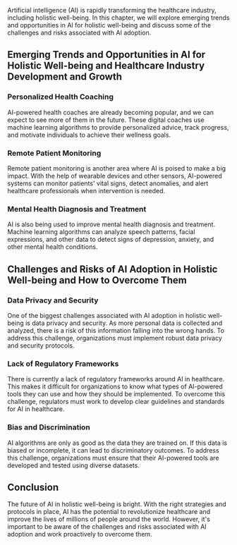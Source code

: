 

Artificial intelligence (AI) is rapidly transforming the healthcare industry, including holistic well-being. In this chapter, we will explore emerging trends and opportunities in AI for holistic well-being and discuss some of the challenges and risks associated with AI adoption.

Emerging Trends and Opportunities in AI for Holistic Well-being and Healthcare Industry Development and Growth
--------------------------------------------------------------------------------------------------------------

### Personalized Health Coaching

AI-powered health coaches are already becoming popular, and we can expect to see more of them in the future. These digital coaches use machine learning algorithms to provide personalized advice, track progress, and motivate individuals to achieve their wellness goals.

### Remote Patient Monitoring

Remote patient monitoring is another area where AI is poised to make a big impact. With the help of wearable devices and other sensors, AI-powered systems can monitor patients' vital signs, detect anomalies, and alert healthcare professionals when intervention is needed.

### Mental Health Diagnosis and Treatment

AI is also being used to improve mental health diagnosis and treatment. Machine learning algorithms can analyze speech patterns, facial expressions, and other data to detect signs of depression, anxiety, and other mental health conditions.

Challenges and Risks of AI Adoption in Holistic Well-being and How to Overcome Them
-----------------------------------------------------------------------------------

### Data Privacy and Security

One of the biggest challenges associated with AI adoption in holistic well-being is data privacy and security. As more personal data is collected and analyzed, there is a risk of this information falling into the wrong hands. To address this challenge, organizations must implement robust data privacy and security protocols.

### Lack of Regulatory Frameworks

There is currently a lack of regulatory frameworks around AI in healthcare. This makes it difficult for organizations to know what types of AI-powered tools they can use and how they should be implemented. To overcome this challenge, regulators must work to develop clear guidelines and standards for AI in healthcare.

### Bias and Discrimination

AI algorithms are only as good as the data they are trained on. If this data is biased or incomplete, it can lead to discriminatory outcomes. To address this challenge, organizations must ensure that their AI-powered tools are developed and tested using diverse datasets.

Conclusion
----------

The future of AI in holistic well-being is bright. With the right strategies and protocols in place, AI has the potential to revolutionize healthcare and improve the lives of millions of people around the world. However, it's important to be aware of the challenges and risks associated with AI adoption and work proactively to overcome them.


